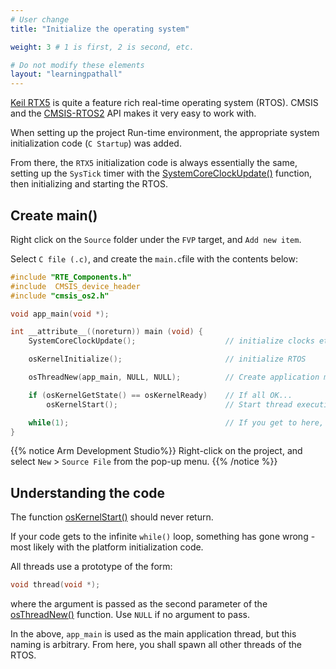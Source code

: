 ```yaml
---
# User change
title: "Initialize the operating system"

weight: 3 # 1 is first, 2 is second, etc.

# Do not modify these elements
layout: "learningpathall"
---
```

[Keil RTX5](https://www2.keil.com/mdk5/cmsis/rtx) is quite a feature rich real-time operating system (RTOS). CMSIS and the [CMSIS-RTOS2](https://arm-software.github.io/CMSIS_5/RTOS2/html/index.html) API makes it very easy to work with.

When setting up the project Run-time environment, the appropriate system initialization code (`C Startup`) was added.

From there, the `RTX5` initialization code is always essentially the same, setting up the `SysTick` timer with the [SystemCoreClockUpdate()](https://www.keil.com/pack/doc/CMSIS/Core/html/group__system__init__gr.html#gae0c36a9591fe6e9c45ecb21a794f0f0f) function, then initializing and starting the RTOS.

## Create main()

Right click on the `Source` folder under the `FVP` target, and `Add new item`.

Select `C file (.c)`, and create the `main.c`file with the contents below:

```C
#include "RTE_Components.h"
#include  CMSIS_device_header
#include "cmsis_os2.h"

void app_main(void *);

int __attribute__((noreturn)) main (void) {
    SystemCoreClockUpdate();                    // initialize clocks etc

	osKernelInitialize();                       // initialize RTOS

	osThreadNew(app_main, NULL, NULL);          // Create application main thread

	if (osKernelGetState() == osKernelReady)    // If all OK...
		osKernelStart();                        // Start thread execution

	while(1);                                   // If you get to here, something has gone wrong!
}
```
{{% notice  Arm Development Studio%}}
Right-click on the project, and select `New` > `Source File` from the pop-up menu.
{{% /notice %}}


## Understanding the code

The function [osKernelStart()](https://arm-software.github.io/CMSIS_6/latest/RTOS2/group__CMSIS__RTOS__KernelCtrl.html#ga9ae2cc00f0d89d7b6a307bba942b5221) should never return.

If your code gets to the infinite `while()` loop, something has gone wrong - most likely with the platform initialization code.

All threads use a prototype of the form:
```C
void thread(void *);
```
where the argument is passed as the second parameter of the [osThreadNew()](https://arm-software.github.io/CMSIS_6/latest/RTOS2/group__CMSIS__RTOS__ThreadMgmt.html#ga48d68b8666d99d28fa646ee1d2182b8f) function. Use `NULL` if no argument to pass.

In the above, `app_main` is used as the main application thread, but this naming is arbitrary. From here, you shall spawn all other threads of the RTOS.
